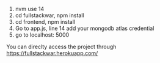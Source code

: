 1. nvm use 14
2. cd fullstackwar, npm install
3. cd frontend, npm install
4. Go to app.js, line 14 add your mongodb atlas credential
5. go to localhost: 5000



You can direclty access the project through https://fullstackwar.herokuapp.com/
